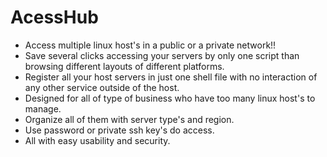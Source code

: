 # AcessHub

* Access multiple linux host's in a public or a private network!!
* Save several clicks accessing your servers by only one script than browsing different layouts of different platforms.
* Register all your host servers in just one shell file with no interaction of any other service outside of the host.
* Designed for all of type of business who have too many linux host's to manage.
* Organize all of them with server type's and region.
* Use password or private ssh key's do access.
* All with easy usability and security.



